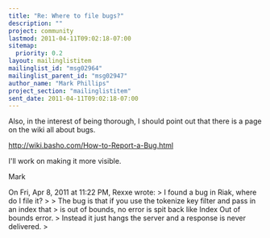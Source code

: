 ```yaml
---
title: "Re: Where to file bugs?"
description: ""
project: community
lastmod: 2011-04-11T09:02:18-07:00
sitemap:
  priority: 0.2
layout: mailinglistitem
mailinglist_id: "msg02964"
mailinglist_parent_id: "msg02947"
author_name: "Mark Phillips"
project_section: "mailinglistitem"
sent_date: 2011-04-11T09:02:18-07:00
---
```



Also, in the interest of being thorough, I should point out that there
is a page on the wiki all about bugs.

http://wiki.basho.com/How-to-Report-a-Bug.html

I'll work on making it more visible.

Mark

On Fri, Apr 8, 2011 at 11:22 PM, Rexxe  wrote:
&gt; I found a bug in Riak, where do I file it?
&gt;
&gt; The bug is that if you use the tokenize key filter and pass in an index that
&gt; is out of bounds, no error is spit back like Index Out of bounds error.
&gt; Instead it just hangs the server and a response is never delivered.
&gt;
